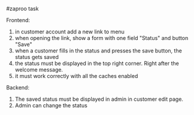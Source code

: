 #zaproo task

Frontend: 
1) in customer account add a new link to menu 
2) when opening the link, show a form with one field "Status" and button "Save" 
3) when a customer fills in the status and presses the save button, the status gets saved 
4) the status must be displayed in the top right corner. Right after the welcome message. 
5) it must work correctly with all the caches enabled 

Backend: 
1) The saved status must be displayed in admin in customer edit page. 
2) Admin can change the status
